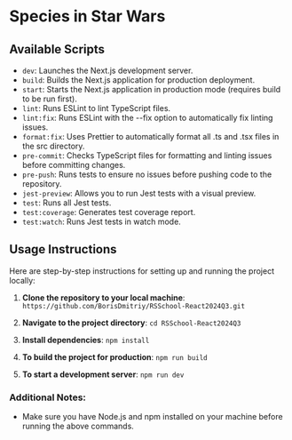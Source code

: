 # Species in Star Wars

## Available Scripts

- `dev`: Launches the Next.js development server.
- `build`: Builds the Next.js application for production deployment.
- `start`: Starts the Next.js application in production mode (requires build to be run first).
- `lint`: Runs ESLint to lint TypeScript files.
- `lint:fix`: Runs ESLint with the --fix option to automatically fix linting issues.
- `format:fix`: Uses Prettier to automatically format all .ts and .tsx files in the src directory.
- `pre-commit`: Checks TypeScript files for formatting and linting issues before committing changes.
- `pre-push`: Runs tests to ensure no issues before pushing code to the repository.
- `jest-preview`: Allows you to run Jest tests with a visual preview.
- `test`: Runs all Jest tests.
- `test:coverage`: Generates test coverage report.
- `test:watch`: Runs Jest tests in watch mode.

## Usage Instructions

Here are step-by-step instructions for setting up and running the project locally:
1. **Clone the repository to your local machine**: 
`https://github.com/BorisDmitriy/RSSchool-React2024Q3.git`

2. **Navigate to the project directory**: 
`cd RSSchool-React2024Q3`

3. **Install dependencies**: 
`npm install`

4. **To build the project for production**: 
`npm run build`

5. **To start a development server**: 
`npm run dev`

### Additional Notes:

- Make sure you have Node.js and npm installed on your machine before running the above commands.
